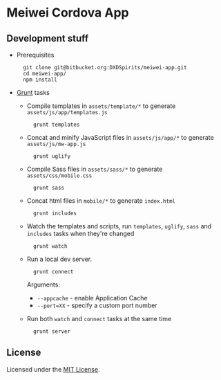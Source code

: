 Meiwei Cordova App
==================

Development stuff
-----------------

- Prerequisites

		git clone git@bitbucket.org:DXDSpirits/meiwei-app.git
		cd meiwei-app/
		npm install

- [Grunt](http://gruntjs.com/) tasks

	- Compile templates in `assets/template/*` to generate `assets/js/app/templates.js`

			grunt templates

	- Concat and minify JavaScript files in `assets/js/app/*` to generate `assets/js/mw-app.js`

			grunt uglify

	- Compile Sass files in `assets/sass/*` to generate `assets/css/mobile.css`

			grunt sass

	- Concat html files in `mobile/*` to generate `index.html`

			grunt includes

	- Watch the templates and scripts, run `templates`, `uglify`, `sass` and `includes` tasks when they're changed

			grunt watch

	- Run a local dev server.

			grunt connect

		Arguments:

		- `--appcache` - enable Application Cache
		- `--port=XX` - specify a custom port number

	- Run both `watch` and `connect` tasks at the same time

			grunt server 

License
-------

Licensed under the [MIT License](http://xd.mit-license.org/).
